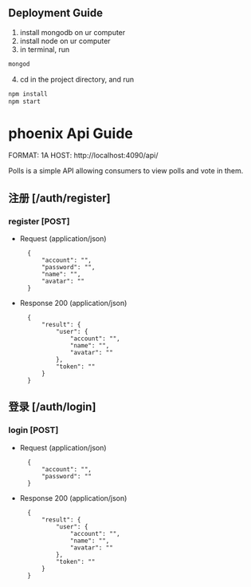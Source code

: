 ## Deployment Guide

1. install mongodb on ur computer
2. install node on ur computer
3. in terminal, run
```bash
mongod
```
4. cd in the project directory, and run
```bash
npm install
npm start
```

# phoenix Api Guide

FORMAT: 1A
HOST: http://localhost:4090/api/

Polls is a simple API allowing consumers to view polls and vote in them.

## 注册 [/auth/register]

### register [POST]

+ Request (application/json)

        {
            "account": "",
            "password": "",
            "name": "",
            "avatar": ""
        }

+ Response 200 (application/json)

        {
            "result": {
                "user": {
                    "account": "",
                    "name": "",
                    "avatar": ""
                },
                "token": ""
            }
        }

## 登录 [/auth/login]

### login [POST]

+ Request (application/json)

        {
            "account": "",
            "password": ""
        }

+ Response 200 (application/json)

        {
            "result": {
                "user": {
                    "account": "",
                    "name": "",
                    "avatar": ""
                },
                "token": ""
            }
        }